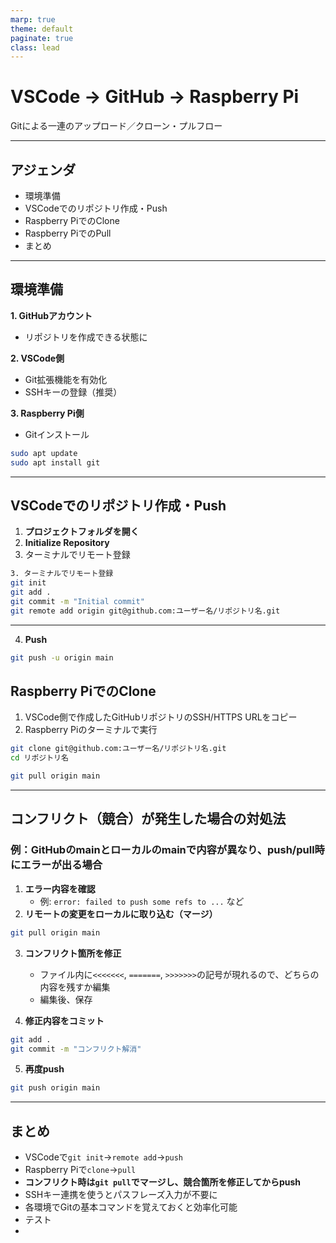 ```yaml
---
marp: true
theme: default
paginate: true
class: lead
---
```


# VSCode → GitHub → Raspberry Pi  
Gitによる一連のアップロード／クローン・プルフロー

---

## アジェンダ

- 環境準備  
- VSCodeでのリポジトリ作成・Push  
- Raspberry PiでのClone  
- Raspberry PiでのPull  
- まとめ

---

## 環境準備

**1. GitHubアカウント**  
- リポジトリを作成できる状態に  

**2. VSCode側**  
- Git拡張機能を有効化  
- SSHキーの登録（推奨）  

**3. Raspberry Pi側**  
- Gitインストール
  
```bash
sudo apt update
sudo apt install git
```

---

## VSCodeでのリポジトリ作成・Push

1. **プロジェクトフォルダを開く**  
2. **Initialize Repository**  
3. ターミナルでリモート登録  


```bash
3. ターミナルでリモート登録  
git init
git add .
git commit -m "Initial commit"
git remote add origin git@github.com:ユーザー名/リポジトリ名.git
```

---

4. **Push**  

```bash
git push -u origin main
```

## Raspberry PiでのClone

1. VSCode側で作成したGitHubリポジトリのSSH/HTTPS URLをコピー  
2. Raspberry Piのターミナルで実行  

```bash
git clone git@github.com:ユーザー名/リポジトリ名.git
cd リポジトリ名
```

```bash
git pull origin main
```

---

## コンフリクト（競合）が発生した場合の対処法

### 例：GitHubのmainとローカルのmainで内容が異なり、push/pull時にエラーが出る場合

1. **エラー内容を確認**
	- 例: `error: failed to push some refs to ...` など
2. **リモートの変更をローカルに取り込む（マージ）**

```bash
git pull origin main
```

3. **コンフリクト箇所を修正**
	- ファイル内に`<<<<<<<`, `=======`, `>>>>>>>`の記号が現れるので、どちらの内容を残すか編集
	- 編集後、保存

4. **修正内容をコミット**

```bash
git add .
git commit -m "コンフリクト解消"
```

5. **再度push**

```bash
git push origin main
```

---

## まとめ

- VSCodeで`git init`→`remote add`→`push`  
- Raspberry Piで`clone`→`pull`  
- **コンフリクト時は`git pull`でマージし、競合箇所を修正してからpush**  
- SSHキー連携を使うとパスフレーズ入力が不要に  
- 各環境でGitの基本コマンドを覚えておくと効率化可能
- テスト
- 

